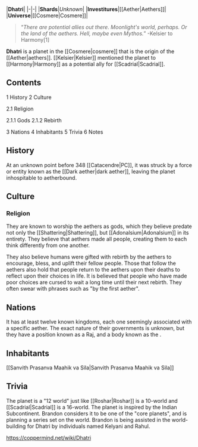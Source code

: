 |**Dhatri**|
|-|-|
|**Shards**|*Unknown*|
|**Investitures**|[[Aether\|Aethers]]|
|**Universe**|[[Cosmere\|Cosmere]]|

>“*There are potential allies out there. Moonlight's world, perhaps. Or the land of the aethers. Hell, maybe even Mythos.*”
\-Kelsier to Harmony[1]


**Dhatri** is a planet in the [[Cosmere\|cosmere]] that is the origin of the [[Aether\|aethers]]. [[Kelsier\|Kelsier]] mentioned the planet to [[Harmony\|Harmony]] as a potential ally for [[Scadrial\|Scadrial]].

## Contents

1 History
2 Culture

2.1 Religion

2.1.1 Gods
2.1.2 Rebirth




3 Nations
4 Inhabitants
5 Trivia
6 Notes


## History
At an unknown point before 348 [[Catacendre\|PC]], it was struck by a force or entity known as the [[Dark aether\|dark aether]], leaving the planet inhospitable to aetherbound.

## Culture
### Religion

They are known to worship the aethers as gods, which they believe predate not only the [[Shattering\|Shattering]], but [[Adonalsium\|Adonalsium]] in its entirety. They believe that aethers made all people, creating them to each think differently from one another.


They also believe humans were gifted with rebirth by the aethers to encourage, bless, and uplift their fellow people. Those that follow the aethers also hold that people return to the aethers upon their deaths to reflect upon their choices in life. It is believed that people who have made poor choices are cursed to wait a long time until their next rebirth. They often swear with phrases such as "by the first aether".

## Nations
It has at least twelve known kingdoms, each one seemingly associated with a specific aether. The exact nature of their governments is unknown, but they have a position known as a Raj, and a body known as the .

## Inhabitants
[[Sanvith Prasanva Maahik va Sila\|Sanvith Prasanva Maahik va Sila]]
## Trivia
The planet is a "12 world" just like [[Roshar\|Roshar]] is a 10-world and [[Scadrial\|Scadrial]] is a 16-world.
The planet is inspired by the Indian Subcontinent.
Brandon considers it to be one of the "core planets", and is planning a series set on the world.
Brandon is being assisted in the world-building for Dhatri by individuals named Kelyani and Rahul.


https://coppermind.net/wiki/Dhatri